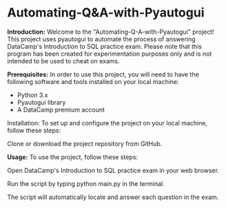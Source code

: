 # Automating-Q&A-with-Pyautogui

**Introduction:** Welcome to the "Automating-Q-A-with-Pyautogui" project! This project uses pyautogui to automate the process of answering DataCamp's Introduction to SQL practice exam. Please note that this program has been created for experimentation purposes only and is not intended to be used to cheat on exams.

**Prerequisites:** In order to use this project, you will need to have the following software and tools installed on your local machine:

* Python 3.x
* Pyautogui library
* A DataCamp premium account

Installation: To set up and configure the project on your local machine, follow these steps:

Clone or download the project repository from GitHub.

**Usage:** To use the project, follow these steps:

Open DataCamp's Introduction to SQL practice exam in your web browser.

Run the script by typing python main.py in the terminal.

The script will automatically locate and answer each question in the exam.